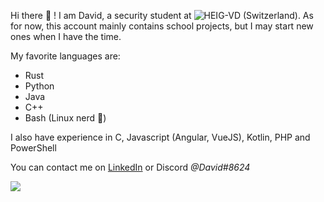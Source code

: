Hi there 👋 !
I am David, a security student at ![HEIG-VD](https://heig-vd.ch/en) (Switzerland). As for now, this account mainly contains school projects, but I may start new ones when I have the time.

My favorite languages are:

- Rust
- Python
- Java
- C++
- Bash (Linux nerd 🐧)

I also have experience in C, Javascript (Angular, VueJS), Kotlin, PHP and PowerShell


You can contact me on [LinkedIn](https://www.linkedin.com/in/david-pellissier/) or Discord *@Davіd#8624*

![](https://komarev.com/ghpvc/?username=david-pellissier)
